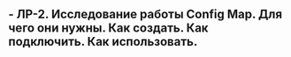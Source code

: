 ## - ЛР-2. Исследование работы Config Map. Для чего они нужны. Как создать. Как подключить. Как использовать.
